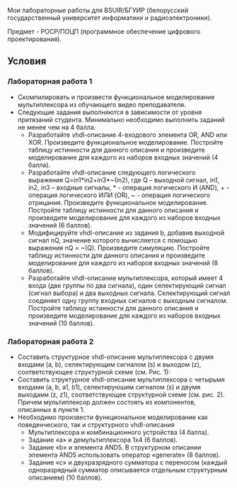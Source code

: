 Мои лабораторные работы для BSUIR/БГУИР (белорусский государственный университет информатики и радиоэлектроники).

Предмет - POCP/ПОЦП (программное обеспечение цифрового проектирования).

## Условия

### Лабораторная работа 1

- Скомпилировать и произвести функциональное моделирование мультиплексора из обучающего видео преподавателя.
- Следующие задания выполняются в зависимости от уровня притязаний студента. Минимально необходимо выполнить заданий не менее чем на 4 балла.
  - Разработайте vhdl-описание 4-входового элемента OR, AND или XOR. Произведите функциональное моделирование. Постройте таблицу истинности для данного описания и произведите моделирование для каждого из наборов входных значений (4 балла).
  - Разработайте vhdl-описание следующего логического выражения Q=in1\*in2+in3\*~(in2), где Q – выходной сигнал, in1, in2, in3 – входные сигналы, \* - операция логического И (AND), + - операция логического ИЛИ (OR), ~ - операция логического отрицания. Произведите функциональное моделирование. Постройте таблицу истинности для данного описания и произведите моделирование для каждого из наборов входных значений (6 баллов).
  - Модифицируйте vhdl-описание из задания b, добавив выходной сигнал nQ, значение которого вычисляется с помощью выражения nQ = ~(Q). Произведите симуляцию. Постройте таблицу истинности для данного описания и произведите моделирование для каждого из наборов входных значений (8 баллов).
  - Разработайте vhdl-описание мультиплексора, который имеет 4 входа (две группы по два сигнала), один селектирующий сигнал (сигнал выбора) и два выходных сигнала. Селектирующий сигнал соединяет одну группу входных сигналов с выходным сигналом. Постройте таблицу истинности для данного описания и произведите моделирование для каждого из наборов входных значений (10 баллов).

### Лабораторная работа 2

- Составить структурное vhdl-описание мультиплексора с двумя входами (a, b), селектирующим сигналом (s) и выходом (z), соответствующее структурной схеме (см. Рис. 1):
- Составить структурное vhdl-описание мультиплексора с четырьмя входами (a, b, a1, b1), селектируюшим сигналом (s) и двумя выходами (z, z1), соответствующее структурной схеме (см. рис. 2). Причем мультиплексор должен состоять из компонентов, описанных в пункте 1.
- Необходимо произвести функциональное моделирование как поведенческого, так и структурного vhdl-описания
  - Мультиплексора и комбинационного устройства (4 балла).
  - Задание «а» и демультиплексора 1х4 (6 баллов).
  - Задание «b» и элемента AND5. В структурном описании элемента AND5 использовать оператор «generate» (8 баллов).
  - Задание «c» и двухразрядного сумматора с переносом (каждый одноразрядный сумматор описывается отдельным структурным описанием) (10 баллов).
